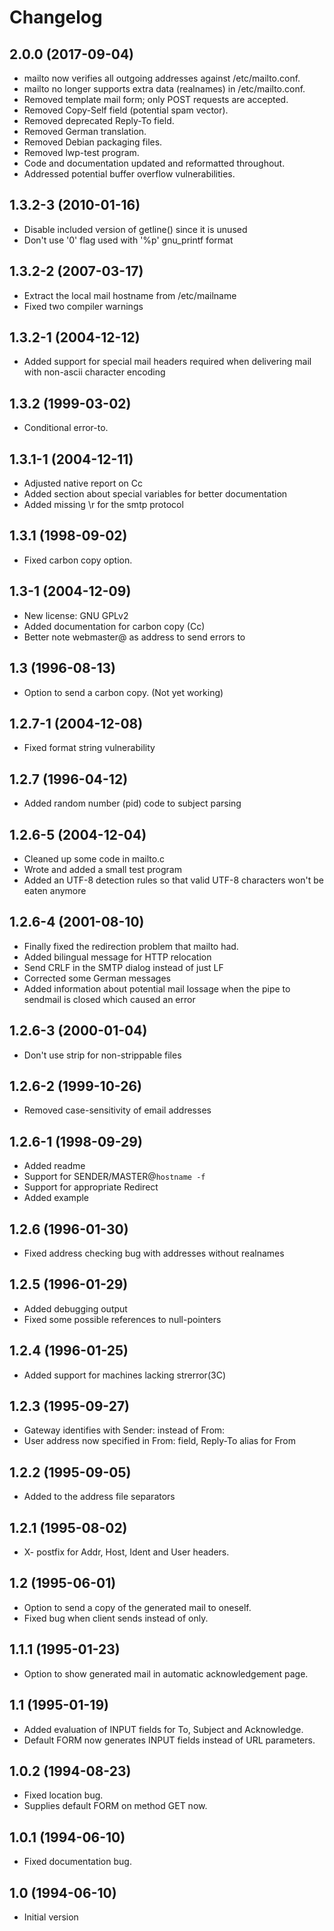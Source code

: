 Changelog
=========

2.0.0 (2017-09-04)
------------------
* mailto now verifies all outgoing addresses against /etc/mailto.conf.
* mailto no longer supports extra data (realnames) in /etc/mailto.conf.
* Removed template mail form; only POST requests are accepted.
* Removed Copy-Self field (potential spam vector).
* Removed deprecated Reply-To field.
* Removed German translation.
* Removed Debian packaging files.
* Removed lwp-test program.
* Code and documentation updated and reformatted throughout.
* Addressed potential buffer overflow vulnerabilities.

1.3.2-3 (2010-01-16)
--------------------
* Disable included version of getline() since it is unused
* Don't use '0' flag used with '%p' gnu_printf format

1.3.2-2 (2007-03-17)
--------------------
* Extract the local mail hostname from /etc/mailname
* Fixed two compiler warnings

1.3.2-1 (2004-12-12)
--------------------
* Added support for special mail headers required when delivering mail with non-ascii character encoding

1.3.2 (1999-03-02)
------------------
* Conditional error-to.

1.3.1-1 (2004-12-11)
--------------------
* Adjusted native report on Cc
* Added section about special variables for better documentation
* Added missing \r for the smtp protocol

1.3.1 (1998-09-02)
------------------
* Fixed carbon copy option.

1.3-1 (2004-12-09)
------------------
* New license: GNU GPLv2
* Added documentation for carbon copy (Cc)
* Better note webmaster@ as address to send errors to

1.3 (1996-08-13)
----------------
* Option to send a carbon copy. (Not yet working)

1.2.7-1 (2004-12-08)
--------------------
* Fixed format string vulnerability

1.2.7 (1996-04-12)
------------------
* Added random number (pid) code to subject parsing

1.2.6-5 (2004-12-04)
--------------------
* Cleaned up some code in mailto.c
* Wrote and added a small test program
* Added an UTF-8 detection rules so that valid UTF-8 characters won't be eaten anymore

1.2.6-4 (2001-08-10)
--------------------
* Finally fixed the redirection problem that mailto had.
* Added bilingual message for HTTP relocation
* Send CRLF in the SMTP dialog instead of just LF
* Corrected some German messages
* Added information about potential mail lossage when the pipe to sendmail is closed which caused an error

1.2.6-3 (2000-01-04)
--------------------
* Don't use strip for non-strippable files

1.2.6-2 (1999-10-26)
--------------------
* Removed case-sensitivity of email addresses

1.2.6-1 (1998-09-29)
--------------------
* Added readme
* Support for SENDER/MASTER@`hostname -f`
* Support for appropriate Redirect
* Added example

1.2.6 (1996-01-30)
------------------
* Fixed address checking bug with addresses without realnames

1.2.5 (1996-01-29)
------------------
* Added debugging output
* Fixed some possible references to null-pointers

1.2.4 (1996-01-25)
------------------
* Added support for machines lacking strerror(3C)

1.2.3 (1995-09-27)
------------------
* Gateway identifies with Sender: instead of From:
* User address now specified in From: field, Reply-To alias for From

1.2.2 (1995-09-05)
------------------
* Added <TAB> to the address file separators

1.2.1 (1995-08-02)
------------------
* X- postfix for Addr, Host, Ident and User headers.

1.2 (1995-06-01)
----------------
* Option to send a copy of the generated mail to oneself.
* Fixed bug when client sends <CR><LF> instead of <LF> only.

1.1.1 (1995-01-23)
------------------
* Option to show generated mail in automatic acknowledgement page.

1.1 (1995-01-19)
----------------
* Added evaluation of INPUT fields for To, Subject and Acknowledge.
* Default FORM now generates INPUT fields instead of URL parameters.

1.0.2 (1994-08-23)
------------------
* Fixed location bug.
* Supplies default FORM on method GET now.

1.0.1 (1994-06-10)
------------------
* Fixed documentation bug.

1.0 (1994-06-10)
----------------
* Initial version
